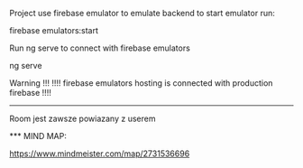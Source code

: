 Project use firebase emulator to emulate backend to start emulator run:

firebase emulators:start

Run ng serve to connect with firebase emulators

ng serve

Warning !!!
!!!! firebase emulators hosting is connected with production firebase !!!!

****
Room jest zawsze powiazany z userem

*** MIND MAP:

https://www.mindmeister.com/map/2731536696